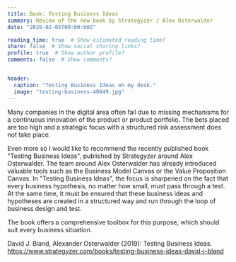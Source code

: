 ```yaml
---
title: Book: Testing Business Ideas 
summary: Review of the new book by Strategyzer / Alex Osterwalder
date: "2020-02-05T00:00:00Z"

reading_time: true  # Show estimated reading time?
share: false  # Show social sharing links?
profile: true  # Show author profile?
comments: false  # Show comments?


header:
  caption: "Testing Business Ideas on my desk."
  image: "testing-business-40049.jpg"
---
```


Many companies in the digital area often fail due to missing mechanisms for a continuous innovation of the product or product portfolio. The bets placed are too high and a strategic focus with a structured risk assessment does not take place. 

Even more so I would like to recommend the recently published book "Testing Business Ideas", published by Strategyzer around Alex Osterwalder. The team around Alex Osterwalder has already introduced valuable tools such as the Business Model Canvas or the Value Proposition Canvas. 
In "Testing Business Ideas", the focus is sharpened on the fact that every business hypothesis, no matter how small, must pass through a test. At the same time, it must be ensured that these business ideas and hypotheses are created in a structured way and run through the loop of business design and test. 

The book offers a comprehensive toolbox for this purpose, which should suit every business situation. 


David J. Bland, Alexander Osterwalder (2019): Testing Business Ideas. 
https://www.strategyzer.com/books/testing-business-ideas-david-j-bland
